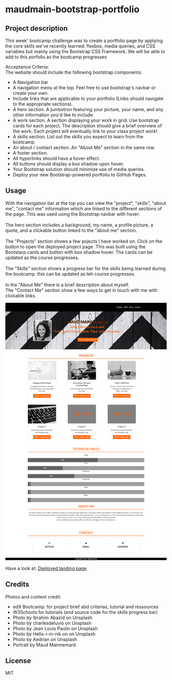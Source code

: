 # maudmain-bootstrap-portfolio

## Project description
This week' bootcamp challenge was to create a portfolio page by applying the core skills we've recently learned: flexbox, media queries, and CSS variables but mainly using the Bootstrap CSS Framework. We will be able to add to this porfolio as the bootcamp progresses

Acceptance Criteria:<br>
The website should include the following bootstrap components:
- A Navigation bar
- A navigation menu at the top. Feel free to use bootstrap's navbar or create your own.
- Include links that are applicable to your portfolio (Links should navigate to the appropriate sections).
- A hero section. A jumbotron featuring your picture, your name, and any other information you'd like to include.
- A work section. A section displaying your work in grid. Use bootstrap cards for each project. The description should give a brief overview of the work. Each project will eventually link to your class project work!
- A skills section. List out the skills you expect to learn from the bootcamp.
- An about / contact section. An "About Me" section in the same row.
- A footer section.
- All hyperlinks should have a hover effect.
- All buttons should display a box shadow upon hover.
- Your Bootstrap solution should minimize use of media queries.
- Deploy your new Bootstrap-powered portfolio to GitHub Pages.

## Usage
With the navigation bar at the top you can view the  "project", "skills", "about me", "contact me" information which are linked to the different sections of the page. This was used using the Bootstrap navbar with hover.<br><br>
The hero section includes a background, my name, a profile picture, a quote, and a clickable button linked to the "about me" section.<br><br>
The "Projects" section shows a few pojects I have worked on. Click on the button to open the deployed project page. This was built using the Bootstarp cards and button with box shadow hover. The cards can be updated as the course progresses.<br><br>
The "Skills" section shows a progress bar for the skills being learned during the bootcamp. this can be updated as teh course progresses.<br><br>
In the "About Me" there is a brief description about myself.<br>
The "Contact Me" section show a few ways to get in touch with me with clickable links. <br>

![Deployed Page Screenshot](./assets/images/FireShot%20Capture%20003%20-%20Maud%20Mainnemard-%20Portfolio%20-%20.png)

Have a look at: [Deployed landing page](https://maudmain.github.io/maudmain-bootstrap-portfolio/)

## Credits
Photos and content credit:

- edX Bootcamp: for project brief abd criterias, tutorial and ressources
- W3Schools for tutorials (and source code for the skills progress bar)
- Photo by Ibrahim Abazid on Unsplash
- Photo by charlesdeluvio on Unsplash
- Photo by Jean Louis Paulin on Unsplash
- Photo by Hello-i-m-nik on on Unsplash
- Photo by Aedrian on Unsplash
- Portrait by Maud Mainnemard


## License
MIT


  